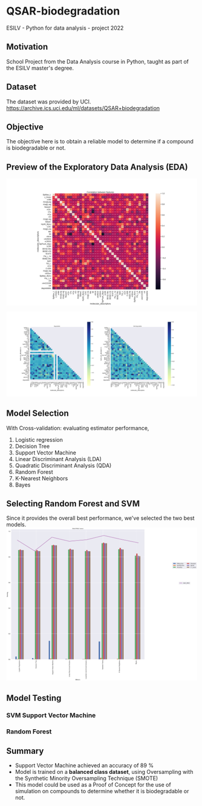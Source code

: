 # QSAR-biodegradation
ESILV - Python for data analysis - project 2022

## Motivation
School Project from the Data Analysis course in Python, taught as part of the ESILV master's degree.

## Dataset
The dataset was provided by UCI.
https://archive.ics.uci.edu/ml/datasets/QSAR+biodegradation

## Objective

The objective here is to obtain a reliable model to determine if a compound is biodegradable or not.

## Preview of the Exploratory Data Analysis (EDA)

![Correlation Matrix](https://github.com/NaderNarcisse/QSAR-biodegradation/blob/main/Pictures/Correlation_between_features.png "Correlation Matrix")


![Correlation Matrix for each class](https://github.com/NaderNarcisse/QSAR-biodegradation/blob/main/Pictures/Correlation_seperate_class.png "Correlation Matrix for each class")



## Model Selection
With Cross-validation: evaluating estimator performance,
1. Logistic regression
2. Decision Tree
3. Support Vector Machine
4. Linear Discriminant Analysis (LDA)
5. Quadratic Discriminant Analysis (QDA)
6. Random Forest
7. K-Nearest Neighbors
8. Bayes

## Selecting Random Forest and SVM
Since it provides the overall best performance, we've selected the two best models.
![Model Selection](https://github.com/NaderNarcisse/QSAR-biodegradation/blob/main/Pictures/Model_Performances.png "Model Selection")

## Model Testing

### SVM Support Vector Machine



### Random Forest



## Summary

+ Support Vector Machine achieved an accuracy of 89 %
+ Model is trained on a **balanced class dataset**, using Oversampling with the Synthetic Minority Oversampling Technique (SMOTE)
+ This model could be used as a Proof of Concept for the use of simulation on compounds to determine whether it is biodegradable or not.
